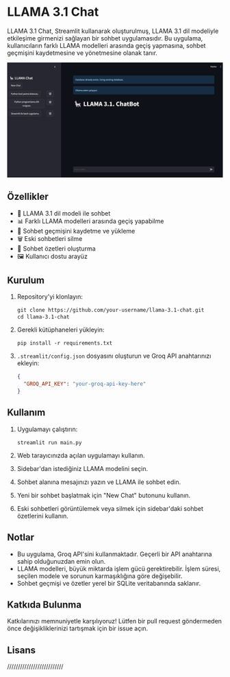 # LLAMA 3.1 Chat

LLAMA 3.1 Chat, Streamlit kullanarak oluşturulmuş, LLAMA 3.1 dil modeliyle etkileşime girmenizi sağlayan bir sohbet uygulamasıdır. Bu uygulama, kullanıcıların farklı LLAMA modelleri arasında geçiş yapmasına, sohbet geçmişini kaydetmesine ve yönetmesine olanak tanır.

![LLAMA 3.1 Chat Screenshot](resim.png)

## Özellikler

- 🦙 LLAMA 3.1 dil modeli ile sohbet
- 📊 Farklı LLAMA modelleri arasında geçiş yapabilme
- 💾 Sohbet geçmişini kaydetme ve yükleme
- 🗑️ Eski sohbetleri silme
- 📝 Sohbet özetleri oluşturma
- 🖼️ Kullanıcı dostu arayüz

## Kurulum

1. Repository'yi klonlayın:
   ```
   git clone https://github.com/your-username/llama-3.1-chat.git
   cd llama-3.1-chat
   ```

2. Gerekli kütüphaneleri yükleyin:
   ```
   pip install -r requirements.txt
   ```

3. `.streamlit/config.json` dosyasını oluşturun ve Groq API anahtarınızı ekleyin:
   ```json
   {
     "GROQ_API_KEY": "your-groq-api-key-here"
   }
   ```

## Kullanım

1. Uygulamayı çalıştırın:
   ```
   streamlit run main.py
   ```

2. Web tarayıcınızda açılan uygulamayı kullanın.
3. Sidebar'dan istediğiniz LLAMA modelini seçin.
4. Sohbet alanına mesajınızı yazın ve LLAMA ile sohbet edin.
5. Yeni bir sohbet başlatmak için "New Chat" butonunu kullanın.
6. Eski sohbetleri görüntülemek veya silmek için sidebar'daki sohbet özetlerini kullanın.

## Notlar

- Bu uygulama, Groq API'sini kullanmaktadır. Geçerli bir API anahtarına sahip olduğunuzdan emin olun.
- LLAMA modelleri, büyük miktarda işlem gücü gerektirebilir. İşlem süresi, seçilen modele ve sorunun karmaşıklığına göre değişebilir.
- Sohbet geçmişi ve özetler yerel bir SQLite veritabanında saklanır.

## Katkıda Bulunma

Katkılarınızı memnuniyetle karşılıyoruz! Lütfen bir pull request göndermeden önce değişikliklerinizi tartışmak için bir issue açın.

## Lisans

//////////////////////////
